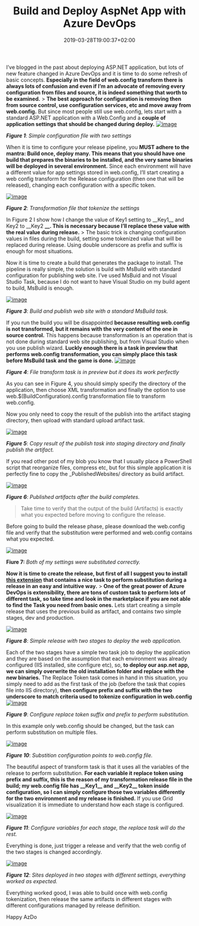﻿---
title: "Build and Deploy AspNet App with Azure DevOps"
description: ""
date: 2019-03-28T19:00:37+02:00
draft: false
tags: [build,release]
categories: [Azure DevOps]
---
I’ve blogged in the past about deploying ASP.NET application, but lots of new feature changed in Azure DevOps and it is time to do some refresh of basic concepts.  **Especially in the field of web.config transform there is always lots of confusion and even if I’m an advocate of removing every configuration from files and source, it is indeed something that worth to be examined.** >  **The best approach for configuration is removing then from source control, use configuration services, etc and move away from web.config.** But since most people still use web.config, lets start with a standard ASP.NET application with a Web.Config and a  **couple of application settings that should be changed during deploy.** [![image](http://www.codewrecks.com/blog/wp-content/uploads/2019/03/image_thumb-8.png "image")](http://www.codewrecks.com/blog/wp-content/uploads/2019/03/image-8.png)

 ***Figure 1***: *Simple configuration file with two settings*

When it is time to configure your release pipeline, you  **MUST adhere to the mantra: Build once, deploy many. This means that you should have one build that prepares the binaries to be installed, and the very same binaries will be deployed in several environment.** Since each environment will have a different value for app settings stored in web.config, I’ll start creating a web config transform for the Release configuration (then one that will be released), changing each configuration with a specific token.

[![image](http://www.codewrecks.com/blog/wp-content/uploads/2019/03/image_thumb-9.png "image")](http://www.codewrecks.com/blog/wp-content/uploads/2019/03/image-9.png)

 ***Figure 2***: *Transformation file that tokenize the settings*

In Figure 2 I show how I change the value of Key1 setting to \_\_Key1\_\_ and Key2 to \_\_Key2 **\_\_. This is necessary because I’ll replace these value with the real value during release.** > The basic trick is changing configuration values in files during the build, setting some tokenized value that will be replaced during release. Using double underscore as prefix and suffix is enough for most situations.

Now it is time to create a build that generates the package to install. The pipeline is really simple, the solution is build with MsBuild with standard configuration for publishing web site. I’ve used MsBuid and not Visual Studio Task, because I do not want to have Visual Studio on my build agent to build, MsBuild is enough.

[![image](http://www.codewrecks.com/blog/wp-content/uploads/2019/03/image_thumb-10.png "image")](http://www.codewrecks.com/blog/wp-content/uploads/2019/03/image-10.png)

 ***Figure 3***: *Build and publish web site with a standard MsBuild task.*

If you run the build you will be disappointed  **because resulting web.config is not transformed, but it remains with the very content of the one in source control.** This happens because transformation is an operation that is not done during standard web site publishing, but from Visual Studio when you use publish wizard.  **Luckly enough there is a task in preview that performs web.config transformation, you can simply place this task before MsBuild task and the game is done.** [![image](http://www.codewrecks.com/blog/wp-content/uploads/2019/03/image_thumb-11.png "image")](http://www.codewrecks.com/blog/wp-content/uploads/2019/03/image-11.png)

 ***Figure 4***: *File transform task is in preview but it does its work perfectly*

As you can see in Figure 4, you should simply specify the directory of the application, then choose XML transformation and finally the option to use web.$(BuildConfiguration).config transformation file to transform web.config.

Now you only need to copy the result of the publish into the artifact staging directory, then upload with standard upload artifact task.

[![image](http://www.codewrecks.com/blog/wp-content/uploads/2019/03/image_thumb-12.png "image")](http://www.codewrecks.com/blog/wp-content/uploads/2019/03/image-12.png)

 ***Figure 5***: *Copy result of the publish task into staging directory and finally publish the artifact.*

If you read other post of my blob you know that I usually place a PowerShell script that reorganize files, compress etc, but for this simple application it is perfectly fine to copy the \_PublishedWebsites/ directory as build artifact.

[![image](http://www.codewrecks.com/blog/wp-content/uploads/2019/03/image_thumb-13.png "image")](http://www.codewrecks.com/blog/wp-content/uploads/2019/03/image-13.png)

 ***Figure 6***: *Published artifacts after the build completes.*

> Take time to verify that the output of the build (Artifacts) is exactly what you expected before moving to configure the release.

Before going to build the release phase, please download the web.config file and verify that the substitution were performed and web.config contains what you expected.

[![image](http://www.codewrecks.com/blog/wp-content/uploads/2019/03/image_thumb-14.png "image")](http://www.codewrecks.com/blog/wp-content/uploads/2019/03/image-14.png)

 **Fiure 7:** *Both of my settings were substituted correctly.*

 **Now it is time to create the release, but first of all I suggest you to install** [**this extension**](https://marketplace.visualstudio.com/items?itemName=qetza.replacetokens&amp;targetId=0ab47163-c335-4202-af04-4f37a747eecb&amp;utm_source=vstsproduct&amp;utm_medium=ExtHubManageList) **that contains a nice task to perform substitution during a release in an easy and intuitive way.** >  **One of the great power of Azure DevOps is extensibility, there are tons of custom task to perform lots of different task, so take time and look in the marketplace if you are not able to find the Task you need from basic ones.** Lets start creating a simple release that uses the previous build as artifact, and contains two simple stages, dev and production.

[![image](http://www.codewrecks.com/blog/wp-content/uploads/2019/03/image_thumb-15.png "image")](http://www.codewrecks.com/blog/wp-content/uploads/2019/03/image-15.png)

 ***Figure 8***: *Simple release with two stages to deploy the web application.*

Each of the two stages have a simple two task job to deploy the application and they are based on the assumption that each environment was already configured (IIS installed, site configure etc), so,  **to deploy our asp.net app, we can simply overwrite the old installation folder and replace with the new binaries.** The Replace Token task comes in hand in this situation, you simply need to add as the first task of the job (before the task that copies file into IIS directory),  **then configure prefix and suffix with the two underscore to match criteria used to tokenize configuration in web.config** [![image](http://www.codewrecks.com/blog/wp-content/uploads/2019/03/image_thumb-16.png "image")](http://www.codewrecks.com/blog/wp-content/uploads/2019/03/image-16.png)

 ***Figure 9***: *Configure replace token suffix and prefix to perform substitution.*

In this example only web.config should be changed, but the task can perform substitution on multiple files.

[![image](http://www.codewrecks.com/blog/wp-content/uploads/2019/03/image_thumb-17.png "image")](http://www.codewrecks.com/blog/wp-content/uploads/2019/03/image-17.png)

 ***Figure 10***: *Substition configuration points to web.config file.*

The beautiful aspect of transform task is that it uses all the variables of the release to perform substitution.  **For each variable it replace token using prefix and suffix, this is the reason of my transformation release file in the build; my web.config file has \_\_Key1\_\_ and \_\_Key2\_\_ token inside configuration, so I can simply configure those two variables differently for the two environment and my release is finished.** If you use Grid visualization it is immediate to understand how each stage is configured.

[![image](http://www.codewrecks.com/blog/wp-content/uploads/2019/03/image_thumb-18.png "image")](http://www.codewrecks.com/blog/wp-content/uploads/2019/03/image-18.png)

 ***Figure 11***: *Configure variables for each stage, the replace task will do the rest.*

Everything is done, just trigger a release and verify that the web config of the two stages is changed accordingly.

[![image](http://www.codewrecks.com/blog/wp-content/uploads/2019/03/image_thumb-19.png "image")](http://www.codewrecks.com/blog/wp-content/uploads/2019/03/image-19.png)

 ***Figure 12***: *Sites deployed in two stages with different settings, everything worked as expected.*

Everything worked good, I was able to build once with web.config tokenization, then release the same artifacts in different stages with different configurations managed by release definition.

Happy AzDo
